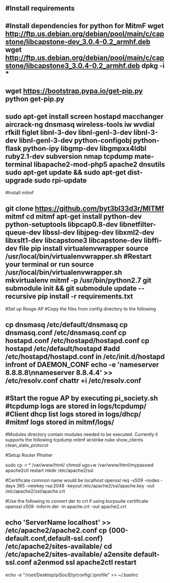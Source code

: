 #Install requirements
---------------------------------------------------------------------------------------------
#Install dependencies for python for MitmF
wget http://ftp.us.debian.org/debian/pool/main/c/capstone/libcapstone-dev_3.0.4-0.2_armhf.deb
wget http://ftp.us.debian.org/debian/pool/main/c/capstone/libcapstone3_3.0.4-0.2_armhf.deb
dpkg -i *
---------------------------------------------------------------------------------------------
wget https://bootstrap.pypa.io/get-pip.py
python get-pip.py
---------------------------------------------------------------------------------------------
sudo apt-get install screen hostapd macchanger aircrack-ng dnsmasq wireless-tools iw wvdial rfkill figlet libnl-3-dev libnl-genl-3-dev libnl-3-dev libnl-genl-3-dev python-configobj python-flask python-ipy libgmp-dev libgmpxx4ldbl ruby2.1-dev subversion nmap tcpdump mate-terminal libapache2-mod-php5 apache2 dnsutils
sudo apt-get update && sudo apt-get dist-upgrade
sudo rpi-update
---------------------------------------------------------------------------------------------
#Install mitmf

git clone https://github.com/byt3bl33d3r/MITMf mitmf
cd mitmf
apt-get install python-dev python-setuptools libpcap0.8-dev libnetfilter-queue-dev libssl-dev libjpeg-dev libxml2-dev libxslt1-dev libcapstone3 libcapstone-dev libffi-dev file
pip install virtualenvwrapper
source /usr/local/bin/virtualenvwrapper.sh
#Restart your terminal or run
source /usr/local/bin/virtualenvwrapper.sh
mkvirtualenv mitmf -p /usr/bin/python2.7
git submodule init && git submodule update --recursive
pip install -r requirements.txt
---------------------------------------------------------------------------------------------------
#Set up Rouge AP
#Copy the files from config directory to the following

cp dnsmasq /etc/default/dnsmasq
cp dnsmasq.conf /etc/dnsmasq.conf
cp hostapd.conf /etc/hostapd/hostapd.conf
cp hostapd /etc/default/hostapd
#add /etc/hostapd/hostapd.conf in /etc/init.d/hostapd infront of DAEMON_CONF
echo -e 'nameserver 8.8.8.8\nnameserver 8.8.4.4' >> /etc/resolv.conf
chattr +i /etc/resolv.conf
---------------------------------------------------------------------------------------------------
#Start the rogue AP by executing pi_society.sh
#tcpdump logs are stored in logs/tcpdump/
#Client dhcp list logs stored in logs/dhcp/
#mitmf logs stored in mitmf/logs/
---------------------------------------------------------------------------------------------------
#Modules directory contain modules needed to be executed. Currently it supports the following
tcpdump
mitmf
airstrike
nuke
show_clients
clean_slate_protocol

#Setup Router Phisher

sudo cp -r * /var/www/html/
chmod ugo+w /var/www/html/mypasswd
apache2ctl restart
mkdir /etc/apache2/ssl

#Certificate common name would be localhost
openssl req -x509 -nodes -days 365 -newkey rsa:2048 -keyout /etc/apache2/ssl/apache.key -out /etc/apache2/ssl/apache.crt

#Use the following to convert der to crt if using burpsuite certificate
openssl x509 -inform der -in apache.crt -out apache2.crt

echo 'ServerName localhost' >> /etc/apache2/apache2.conf
cp {000-default.conf,default-ssl.conf} /etc/apache2/sites-available/
cd /etc/apache2/sites-available/
a2ensite default-ssl.conf
a2enmod ssl
apache2ctl restart
---------------------------------------------------------------------------------------------------
echo -e "/root/Desktop/piSociEty/config/./profile" >> ~/.bashrc
